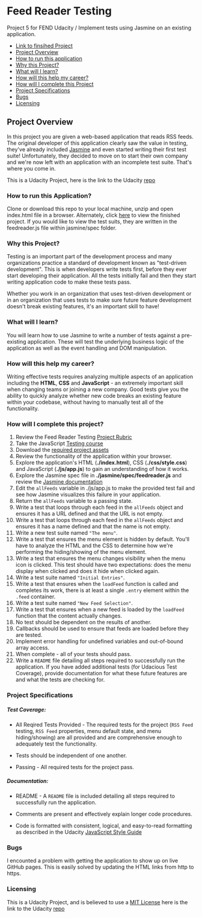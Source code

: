 # Feed Reader Testing

Project 5 for FEND Udacity / Implement tests using Jasmine on an existing application.

* [Link to finsihed Project](https://foxystoat.github.io/feed-reader-testing/)
* [Project Overview](https://github.com/FoxyStoat/feed-reader-testing#project-overview)
* [How to run this application](https://github.com/FoxyStoat/feed-reader-testing#how-to-run-this-application)
* [Why this Project?](https://github.com/FoxyStoat/feed-reader-testing#why-this-project)
* [What will I learn?](https://github.com/FoxyStoat/feed-reader-testing#what-will-i-learn)
* [How will this help my career?](https://github.com/FoxyStoat/feed-reader-testing#how-will-this-help-my-career)
* [How will I complete this Project](https://github.com/FoxyStoat/feed-reader-testing#how-will-i-complete-this-project)
* [Project Specifications](https://github.com/FoxyStoat/feed-reader-testing#project-specifications)
* [Bugs](https://github.com/FoxyStoat/feed-reader-testing#bugs)
* [Licensing](https://github.com/FoxyStoat/feed-reader-testing#licensing)

## Project Overview

In this project you are given a web-based application that reads RSS feeds. The original developer of this application clearly saw the value in testing, they've already included [Jasmine](https://jasmine.github.io/) and even started writing their first test suite! Unfortunately, they decided to move on to start their own company and we're now left with an application with an incomplete test suite. That's where you come in.

This is a Udacity Project, here is the link to the Udacity [repo](https://github.com/udacity/frontend-nanodegree-feedreader)

### How to run this Application?

Clone or download this repo to your local machine, unzip and open index.html file in a browser.
Alternately, click [here](https://foxystoat.github.io/feed-reader-testing/) to view the finished project.
If you would like to view the test suits, they are written in the feedreader.js file within jasmine/spec folder.

### Why this Project?
Testing is an important part of the development process and many organizations practice a standard of development known as "test-driven development". This is when developers write tests first, before they ever start developing their application. All the tests initially fail and then they start writing application code to make these tests pass.

Whether you work in an organization that uses test-driven development or in an organization that uses tests to make sure future feature development doesn't break existing features, it's an important skill to have!

### What will I learn?
You will learn how to use Jasmine to write a number of tests against a pre-existing application. These will test the underlying business logic of the application as well as the event handling and DOM manipulation.

### How will this help my career?
Writing effective tests requires analyzing multiple aspects of an application including the **HTML**, **CSS** and **JavaScript** - an extremely important skill when changing teams or joining a new company.
Good tests give you the ability to quickly analyze whether new code breaks an existing feature within your codebase, without having to manually test all of the functionality.

### How will I complete this project?

1. Review the Feed Reader Testing [Project Rubric](https://review.udacity.com/#!/rubrics/18/view)
2. Take the JavaScript [Testing course](https://eu.udacity.com/course/javascript-testing--ud549)
3. Download the [required project assets](https://github.com/udacity/frontend-nanodegree-feedreader)
4. Review the functionality of the application within your browser.
5. Explore the application's HTML (**./index.html**), CSS (**./css/style.css**) and JavaScript (**./js/app.js**) to gain an understanding of how it works.
6. Explore the Jasmine spec file in **./jasmine/spec/feedreader.js** and review the [Jasmine documentation](https://jasmine.github.io/)
7. Edit the ```allFeeds``` variable in ./js/app.js to make the provided test fail and see how Jasmine visualizes this failure in your application.
8. Return the ```allFeeds``` variable to a passing state.
9. Write a test that loops through each feed in the ```allFeeds``` object and ensures it has a URL defined and that the URL is not empty.
10. Write a test that loops through each feed in the ```allFeeds``` object and ensures it has a name defined and that the name is not empty.
11. Write a new test suite named ```"The menu"```.
12. Write a test that ensures the menu element is hidden by default. You'll have to analyze the HTML and the CSS to determine how we're performing the hiding/showing of the menu element.
13. Write a test that ensures the menu changes visibility when the menu icon is clicked. This test should have two expectations: does the menu display when clicked and does it hide when clicked again.
14. Write a test suite named ```"Initial Entries"```.
15. Write a test that ensures when the ```loadFeed``` function is called and completes its work, there is at least a single ```.entry``` element within the ```.feed``` container.
16. Write a test suite named ```"New Feed Selection"```.
17. Write a test that ensures when a new feed is loaded by the ```loadFeed``` function that the content actually changes.
18. No test should be dependent on the results of another.
19. Callbacks should be used to ensure that feeds are loaded before they are tested.
20. Implement error handling for undefined variables and out-of-bound array access.
21. When complete - all of your tests should pass.
22. Write a ```README``` file detailing all steps required to successfully run the application. If you have added additional tests (for Udacious Test Coverage), provide documentation for what these future features are and what the tests are checking for.

### Project Specifications

##### Test Coverage:

* All Reqired Tests Provided - The required tests for the project (```RSS Feed``` testing, ```RSS Feed``` properties, menu default state, and menu hiding/showing) are all provided and are comprehensive enough to adequately test the functionality.

* Tests should be independent of one another.

* Passing - All required tests for the project pass.

##### Documentation:

* README - A ```README``` file is included detailing all steps required to successfully run the application.

* Comments are present and effectively explain longer code procedures.

* Code is formatted with consistent, logical, and easy-to-read formatting as described in the Udacity [JavaScript Style Guide](http://udacity.github.io/frontend-nanodegree-styleguide/javascript.html)

### Bugs

I encounted a problem with getting the application to show up on live GitHub pages.  This is easily solved by updating the HTML links from http to https.

### Licensing

This is a Udacity Project, and is believed to use a [MIT License](https://opensource.org/licenses/MIT) here is the link to the Udacity [repo](https://github.com/udacity/frontend-nanodegree-feedreader)